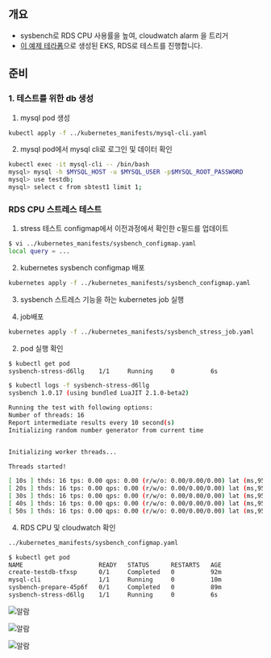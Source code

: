 ## 개요

* sysbench로 RDS CPU 사용률을 높여, cloudwatch alarm 을 트리거
* [이 예제 테라폼](../terraform/)으로 생성된 EKS, RDS로 테스트를 진행합니다.

## 준비

### 1. 테스트를 위한 db 생성

1. mysql pod 생성

```sh
kubectl apply -f ../kubernetes_manifests/mysql-cli.yaml
```

2. mysql pod에서 mysql cli로 로그인 및 데이터 확인

```sh
kubectl exec -it mysql-cli -- /bin/bash
mysql> mysql -h $MYSQL_HOST -u $MYSQL_USER -p$MYSQL_ROOT_PASSWORD
mysql> use testdb;
mysql> select c from sbtest1 limit 1;
```

### RDS CPU 스트레스 테스트

1. stress 테스트 configmap에서 이전과정에서 확인한 c필드를 업데이트

```sh
$ vi ../kubernetes_manifests/sysbench_configmap.yaml
local query = ...
```

2. kubernetes sysbench configmap 배포

```sh
kubernetes apply -f ../kubernetes_manifests/sysbench_configmap.yaml
```

3. sysbench 스트레스 기능을 하는 kubernetes job 실행

1. job배포

```sh
kubernetes apply -f ../kubernetes_manifests/sysbench_stress_job.yaml
```

2. pod 실행 확인

```sh
$ kubectl get pod
sysbench-stress-d6llg    1/1     Running     0          6s
```

```sh
$ kubectl logs -f sysbench-stress-d6llg
sysbench 1.0.17 (using bundled LuaJIT 2.1.0-beta2)

Running the test with following options:
Number of threads: 16
Report intermediate results every 10 second(s)
Initializing random number generator from current time


Initializing worker threads...

Threads started!

[ 10s ] thds: 16 tps: 0.00 qps: 0.00 (r/w/o: 0.00/0.00/0.00) lat (ms,95%): 0.00 err/s: 0.00 reconn/s: 0.00
[ 20s ] thds: 16 tps: 0.00 qps: 0.00 (r/w/o: 0.00/0.00/0.00) lat (ms,95%): 0.00 err/s: 0.00 reconn/s: 0.00
[ 30s ] thds: 16 tps: 0.00 qps: 0.00 (r/w/o: 0.00/0.00/0.00) lat (ms,95%): 0.00 err/s: 0.00 reconn/s: 0.00
[ 40s ] thds: 16 tps: 0.00 qps: 0.00 (r/w/o: 0.00/0.00/0.00) lat (ms,95%): 0.00 err/s: 0.00 reconn/s: 0.00
[ 50s ] thds: 16 tps: 0.00 qps: 0.00 (r/w/o: 0.00/0.00/0.00) lat (ms,95%): 0.00 err/s: 0.00 reconn/s: 0.00
```

4. RDS CPU 및 cloudwatch 확인

```sh
../kubernetes_manifests/sysbench_configmap.yaml
```

```sh
$ kubectl get pod
NAME                     READY   STATUS      RESTARTS   AGE
create-testdb-tfxsp      0/1     Completed   0          92m
mysql-cli                1/1     Running     0          10m
sysbench-prepare-45p6f   0/1     Completed   0          89m
sysbench-stress-d6llg    1/1     Running     0          6s
```

![알람](../imgs/cloudwatch_alarm_alb_errorrate_1.png)

![알람](../imgs/cloudwatch_alarm_alb_errorrate_2.png)

![알람](../imgs/cloudwatch_alarm_alb_errorrate_3.png)
